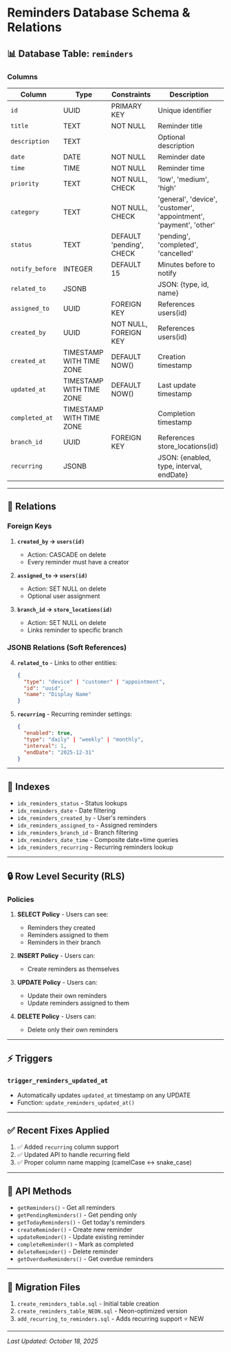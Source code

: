# Reminders Database Schema & Relations

## 📊 Database Table: `reminders`

### Columns

| Column | Type | Constraints | Description |
|--------|------|-------------|-------------|
| `id` | UUID | PRIMARY KEY | Unique identifier |
| `title` | TEXT | NOT NULL | Reminder title |
| `description` | TEXT | | Optional description |
| `date` | DATE | NOT NULL | Reminder date |
| `time` | TIME | NOT NULL | Reminder time |
| `priority` | TEXT | NOT NULL, CHECK | 'low', 'medium', 'high' |
| `category` | TEXT | NOT NULL, CHECK | 'general', 'device', 'customer', 'appointment', 'payment', 'other' |
| `status` | TEXT | DEFAULT 'pending', CHECK | 'pending', 'completed', 'cancelled' |
| `notify_before` | INTEGER | DEFAULT 15 | Minutes before to notify |
| `related_to` | JSONB | | JSON: {type, id, name} |
| `assigned_to` | UUID | FOREIGN KEY | References users(id) |
| `created_by` | UUID | NOT NULL, FOREIGN KEY | References users(id) |
| `created_at` | TIMESTAMP WITH TIME ZONE | DEFAULT NOW() | Creation timestamp |
| `updated_at` | TIMESTAMP WITH TIME ZONE | DEFAULT NOW() | Last update timestamp |
| `completed_at` | TIMESTAMP WITH TIME ZONE | | Completion timestamp |
| `branch_id` | UUID | FOREIGN KEY | References store_locations(id) |
| `recurring` | JSONB | | JSON: {enabled, type, interval, endDate} |

---

## 🔗 Relations

### Foreign Keys

1. **`created_by` → `users(id)`**
   - Action: CASCADE on delete
   - Every reminder must have a creator

2. **`assigned_to` → `users(id)`**
   - Action: SET NULL on delete
   - Optional user assignment

3. **`branch_id` → `store_locations(id)`**
   - Action: SET NULL on delete
   - Links reminder to specific branch

### JSONB Relations (Soft References)

4. **`related_to`** - Links to other entities:
   ```json
   {
     "type": "device" | "customer" | "appointment",
     "id": "uuid",
     "name": "Display Name"
   }
   ```

5. **`recurring`** - Recurring reminder settings:
   ```json
   {
     "enabled": true,
     "type": "daily" | "weekly" | "monthly",
     "interval": 1,
     "endDate": "2025-12-31"
   }
   ```

---

## 📑 Indexes

- `idx_reminders_status` - Status lookups
- `idx_reminders_date` - Date filtering
- `idx_reminders_created_by` - User's reminders
- `idx_reminders_assigned_to` - Assigned reminders
- `idx_reminders_branch_id` - Branch filtering
- `idx_reminders_date_time` - Composite date+time queries
- `idx_reminders_recurring` - Recurring reminders lookup

---

## 🔒 Row Level Security (RLS)

### Policies

1. **SELECT Policy** - Users can see:
   - Reminders they created
   - Reminders assigned to them
   - Reminders in their branch

2. **INSERT Policy** - Users can:
   - Create reminders as themselves

3. **UPDATE Policy** - Users can:
   - Update their own reminders
   - Update reminders assigned to them

4. **DELETE Policy** - Users can:
   - Delete only their own reminders

---

## ⚡ Triggers

### `trigger_reminders_updated_at`
- Automatically updates `updated_at` timestamp on any UPDATE
- Function: `update_reminders_updated_at()`

---

## ✅ Recent Fixes Applied

1. ✅ Added `recurring` column support
2. ✅ Updated API to handle recurring field
3. ✅ Proper column name mapping (camelCase ↔ snake_case)

---

## 🎯 API Methods

- `getReminders()` - Get all reminders
- `getPendingReminders()` - Get pending only
- `getTodayReminders()` - Get today's reminders
- `createReminder()` - Create new reminder
- `updateReminder()` - Update existing reminder
- `completeReminder()` - Mark as completed
- `deleteReminder()` - Delete reminder
- `getOverdueReminders()` - Get overdue reminders

---

## 📝 Migration Files

1. `create_reminders_table.sql` - Initial table creation
2. `create_reminders_table_NEON.sql` - Neon-optimized version
3. `add_recurring_to_reminders.sql` - Adds recurring support ⭐ NEW

---

*Last Updated: October 18, 2025*

